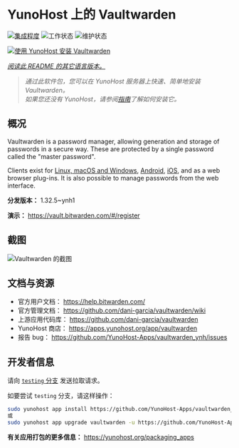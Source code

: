 <!--
注意：此 README 由 <https://github.com/YunoHost/apps/tree/master/tools/readme_generator> 自动生成
请勿手动编辑。
-->

# YunoHost 上的 Vaultwarden

[![集成程度](https://apps.yunohost.org/badge/integration/vaultwarden)](https://ci-apps.yunohost.org/ci/apps/vaultwarden/)
![工作状态](https://apps.yunohost.org/badge/state/vaultwarden)
![维护状态](https://apps.yunohost.org/badge/maintained/vaultwarden)

[![使用 YunoHost 安装 Vaultwarden](https://install-app.yunohost.org/install-with-yunohost.svg)](https://install-app.yunohost.org/?app=vaultwarden)

*[阅读此 README 的其它语言版本。](./ALL_README.md)*

> *通过此软件包，您可以在 YunoHost 服务器上快速、简单地安装 Vaultwarden。*  
> *如果您还没有 YunoHost，请参阅[指南](https://yunohost.org/install)了解如何安装它。*

## 概况

Vaultwarden is a password manager, allowing generation and storage of passwords in a secure way. These are protected by a single password called the "master password".

Clients exist for [Linux, macOS and Windows](https://bitwarden.com/#download), [Android](https://play.google.com/store/apps/details?id=com.x8bit.bitwarden), [iOS](https://itunes.apple.com/app/bitwarden-free-password-manager/id1137397744?mt=8), and as a web browser plug-ins. It is also possible to manage passwords from the web interface.


**分发版本：** 1.32.5~ynh1

**演示：** <https://vault.bitwarden.com/#/register>

## 截图

![Vaultwarden 的截图](./doc/screenshots/screenshot1.png)

## 文档与资源

- 官方用户文档： <https://help.bitwarden.com/>
- 官方管理文档： <https://github.com/dani-garcia/vaultwarden/wiki>
- 上游应用代码库： <https://github.com/dani-garcia/vaultwarden>
- YunoHost 商店： <https://apps.yunohost.org/app/vaultwarden>
- 报告 bug： <https://github.com/YunoHost-Apps/vaultwarden_ynh/issues>

## 开发者信息

请向 [`testing` 分支](https://github.com/YunoHost-Apps/vaultwarden_ynh/tree/testing) 发送拉取请求。

如要尝试 `testing` 分支，请这样操作：

```bash
sudo yunohost app install https://github.com/YunoHost-Apps/vaultwarden_ynh/tree/testing --debug
或
sudo yunohost app upgrade vaultwarden -u https://github.com/YunoHost-Apps/vaultwarden_ynh/tree/testing --debug
```

**有关应用打包的更多信息：** <https://yunohost.org/packaging_apps>
